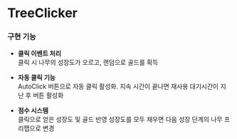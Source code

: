 # TreeClicker

### 구현 기능   
- **클릭 이벤트 처리**   
클릭 시 나무의 성장도가 오르고, 랜덤으로 골드를 획득

- **자동 클릭 기능**    
AutoClick 버튼으로 자동 클릭 활성화. 지속 시간이 끝나면 재사용 대기시간이 지난 후 버튼 활성화

- **점수 시스템**    
클릭으로 얻은 성장도 및 골드 반영
성장도를 모두 채우면 다음 성장 단계의 나무 프리팹으로 변경

